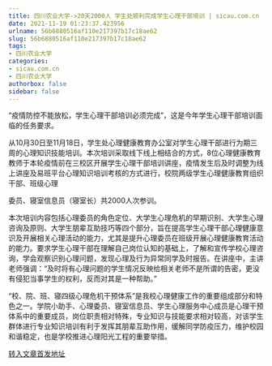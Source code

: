 ```yaml
---
title: 四川农业大学->20天2000人 学生处顺利完成学生心理干部培训 | sicau.com.cn
date: 2021-11-19 01:23:37.423956
urlname: 56b6880516af110e217397b17c18ae62
slug: 56b6880516af110e217397b17c18ae62
tags: 
- 四川农业大学
categories:
- sicau.com.cn
- 四川农业大学
authorbox: false
sidebar: false
---
```

“疫情防控不能放松，学生心理干部培训必须完成”，这是今年学生心理干部培训面临的任务要求。

从10月30日至11月18日，学生处心理健康教育办公室对学生心理干部进行为期三周的心理知识技能培训。本次培训采取线下线上相结合的方式，8位心理健康教育教师于本轮疫情前在三校区开展学生心理干部培训讲座，疫情发生后及时调整为线上讲座及易班平台心理知识培训考核的方式进行，校院两级学生心理健康教育组织干部、班级心理
<!--more-->
委员、寝室信息员（寝室长）共2000人次参训。

本次培训内容包括心理委员的角色定位、大学生心理危机的早期识别、大学生心理咨询及原则、大学生朋辈互助技巧等四个部分，旨在提高学生心理干部心理健康意识及开展相关心理活动的能力，尤其是提升心理委员在班级开展心理健康教育活动的能力。要求学生心理干部在理解自己岗位认知的基础上，了解和宣传学校心理咨询，学会观察识别心理问题，发现心理及行为异常同学及时报告。在讲座中，主讲老师强调：“及时将有心理问题的学生情况反映给相关老师不是所谓的告密，更没有侵犯当事学生的权利，反而对其是一种帮助。”

“校、院、班、寝四级心理危机干预体系”是我校心理健康工作的重要组成部分和特色之一。学院小助手、心理委员、寝室信息员、学生心理服务中心成员是心理干预体系中的重要成员，岗位职责相对特殊，专业知识与技能要求相对较高，对该学生群体进行专业知识培训有利于发挥其朋辈互助作用，缓解同学防疫压力，维护校园和谐稳定，也是学校推进心理阳光工程的重要举措。



[转入文章首发地址](https://news.sicau.edu.cn/info/1078/65572.htm)
